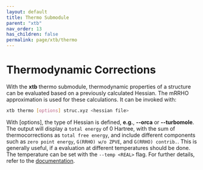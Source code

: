 ```yaml
---
layout: default
title: Thermo Submodule
parent: "xtb"
nav_order: 13
has_children: false
permalink: page/xtb/thermo
---
```


# Thermodynamic Corrections

With the **xtb** thermo submodule, thermodynamic properties of a structure can be evaluated based on a previously calculated Hessian. The mRRHO approximation is used for these calculations. It can be invoked with:

```bash
xtb thermo [options] struc.xyz <hessian file>
```

With [options], the type of Hessian is defined, **e.g.**, **--orca** or **--turbomole**.
The output will display a `total energy` of 0 Hartree, with the sum of thermocorrections as `total free energy`, and include different components such as `zero point energy`, `G(RRHO) w/o ZPVE`, and `G(RRHO) contrib.`.
This is generally useful, if a evaluation at different temperatures should be done. The temperature can be set with the `--temp <REAL>` flag.
For further details, refer to the [documentation](https://xtb-docs.readthedocs.io/en/latest/xtb_thermo.html).
